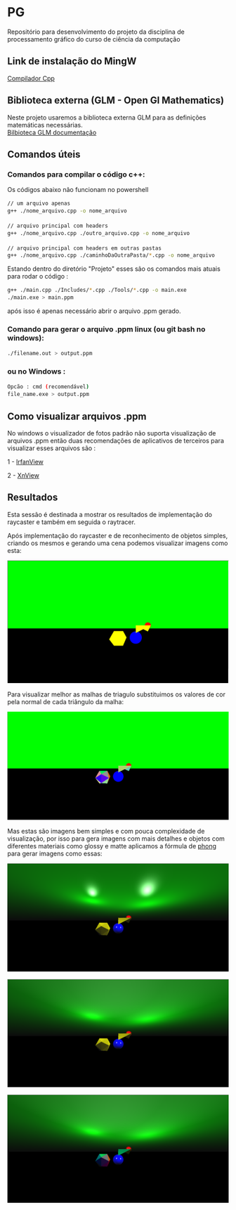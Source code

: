 # PG
Repositório para desenvolvimento do projeto da disciplina de processamento gráfico do curso de ciência da computação

## Link de instalação do MingW

[Compilador Cpp](https://sourceforge.net/projects/gcc-win64/) 

## Biblioteca externa (GLM - Open Gl Mathematics)

Neste projeto usaremos a biblioteca externa GLM para as definições matemáticas necessárias.<br>
[Bilbioteca GLM documentação](https://github.com/g-truc/glm)

## Comandos úteis

### Comandos para compilar o código c++:

Os códigos abaixo não funcionam no powershell

```bash
// um arquivo apenas
g++ ./nome_arquivo.cpp -o nome_arquivo

// arquivo principal com headers
g++ ./nome_arquivo.cpp ./outro_arquivo.cpp -o nome_arquivo

// arquivo principal com headers em outras pastas
g++ ./nome_arquivo.cpp ./caminhoDaOutraPasta/*.cpp -o nome_arquivo
```

Estando dentro do diretório "Projeto" esses são os comandos mais atuais para rodar o código :

```bash
g++ ./main.cpp ./Includes/*.cpp ./Tools/*.cpp -o main.exe
./main.exe > main.ppm
```

após isso é apenas necessário abrir o arquivo .ppm gerado.

### Comando para gerar o arquivo .ppm linux (ou git bash no windows):

```bash
./filename.out > output.ppm
```

### ou no Windows :

```bash
Opcão : cmd (recomendável)
file_name.exe > output.ppm
```

## Como visualizar arquivos .ppm

No windows o visualizador de fotos padrão não suporta visualização de arquivos .ppm então duas recomendações de aplicativos de terceiros para visualizar esses arquivos são :

1 - [IrfanView](https://www.irfanview.com/)

2 - [XnView](https://www.xnview.com/en/)

## Resultados

Esta sessão é destinada a mostrar os resultados de implementação do raycaster e também em seguida o raytracer.

Após implementação do raycaster e de reconhecimento de objetos simples, criando os mesmos e gerando uma cena podemos visualizar imagens como esta:

![](./imgs/1267x713scene.png)

Para visualizar melhor as malhas de triagulo substituimos os valores de cor pela normal de cada triângulo da malha:

![](./imgs/1280x720SceneTriNorm.png)

Mas estas são imagens bem simples e com pouca complexidade de visualização, por isso para gera imagens com mais detalhes e objetos com diferentes materiais como glossy e matte aplicamos a fórmula de [phong](https://en.wikipedia.org/wiki/Phong_reflection_model) para gerar imagens como essas:

![](./imgs/1280x720scenewphong.png)

![](./imgs/1280x720SceneWPhong2.png)

![](./imgs/1280x720SceneTriNormWPhong.png)




